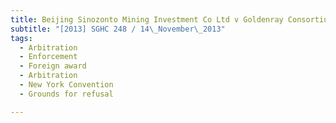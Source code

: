 ```yaml
---
title: Beijing Sinozonto Mining Investment Co Ltd v Goldenray Consortium (Singapore) Pte Ltd 
subtitle: "[2013] SGHC 248 / 14\_November\_2013"
tags:
  - Arbitration
  - Enforcement
  - Foreign award
  - Arbitration
  - New York Convention
  - Grounds for refusal

---
```


